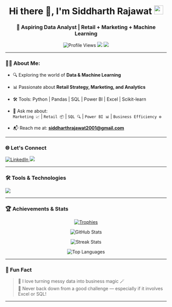 <h1 align="center">
  Hi there 👋, I'm Siddharth Rajawat  
  <img src="https://media.giphy.com/media/hvRJCLFzcasrR4ia7z/giphy.gif" width="28" height="28"/>
</h1>

<h3 align="center">🚀 Aspiring Data Analyst | Retail + Marketing + Machine Learning</h3>

<p align="center">
  <img src="https://komarev.com/ghpvc/?username=siddh-arthh&label=Profile%20Views&color=0e75b6&style=flat" alt="Profile Views" />
  <img src="https://img.shields.io/badge/Python-Developer-yellow?style=flat-square&logo=python&logoColor=white"/>
  <img src="https://img.shields.io/badge/SQL%20Lover-Data%20Driven-blue?style=flat-square&logo=postgresql&logoColor=white"/>
</p>

---

### 👨‍💻 About Me:

- 🔍 Exploring the world of **Data & Machine Learning**  
- 📊 Passionate about **Retail Strategy, Marketing, and Analytics**
- 🛠️ Tools: Python | Pandas | SQL | Power BI | Excel | Scikit-learn  
- 💬 Ask me about:  
  `Marketing 📈` | `Retail 📦` | `SQL 🔍` | `Power BI 📊` | `Business Efficiency ⚙️`

- 📬 Reach me at: **siddharthrajawat2001@gmail.com**

---

### 🌐 Let's Connect

<p align="left">
  <a href="https://www.linkedin.com/in/siddharth-rajawat-5847a8230/" target="_blank">
    <img src="https://skillicons.dev/icons?i=linkedin" alt="LinkedIn" />
  </a>
  <a href="mailto:siddharthrajawat2001@gmail.com">
    <img src="https://img.shields.io/badge/Gmail-D14836?style=flat-square&logo=gmail&logoColor=white" />
  </a>
</p>

---

### 🛠️ Tools & Technologies

<p align="left">
  <img src="https://skillicons.dev/icons?i=python,sql,mysql,postgres,pandas,numpy,scikit-learn,seaborn,git,github,vscode,excel,powerbi" />
</p>

---

### 🏆 Achievements & Stats

<p align="center">
  <a href="https://github.com/ryo-ma/github-profile-trophy">
    <img src="https://github-profile-trophy.vercel.app/?username=siddh-arthh&theme=monokai" alt="Trophies" />
  </a>
</p>

<p align="center">
  <img src="https://github-readme-stats.vercel.app/api?username=siddh-arthh&show_icons=true&theme=tokyonight" alt="GitHub Stats" />
</p>

<p align="center">
  <img src="https://github-readme-streak-stats.herokuapp.com?user=siddh-arthh&theme=tokyonight" alt="Streak Stats" />
</p>

<p align="center">
  <img src="https://github-readme-stats.vercel.app/api/top-langs/?username=siddh-arthh&layout=compact&theme=tokyonight" alt="Top Languages" />
</p>

---

### 📌 Fun Fact

> 🧠 I love turning messy data into business magic 🪄  
> 💪 Never back down from a good challenge — especially if it involves Excel or SQL!

---
